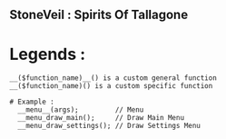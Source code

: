 ## StoneVeil : Spirits Of Tallagone
  
  # Legends :
    __($function_name)__() is a custom general function
    __($function_name)() is a custom specific function
    
    # Example :
      __menu__(args);         // Menu
      __menu_draw_main();     // Draw Main Menu
      __menu_draw_settings(); // Draw Settings Menu
